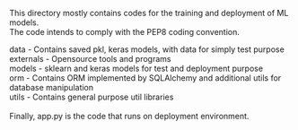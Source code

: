 This directory mostly contains codes for the training and deployment of ML models.
<br>
The code intends to comply with the PEP8 coding convention.

data - Contains saved pkl, keras models, with data for simply test purpose
<br>
externals - Opensource tools and programs
<br>
models - sklearn and keras models for test and deployment purpose
<br>
orm - Contains ORM implemented by SQLAlchemy and additional utils for database manipulation
<br>
utils - Contains general purpose util libraries
<br>
<br>
Finally, app.py is the code that runs on deployment environment.
